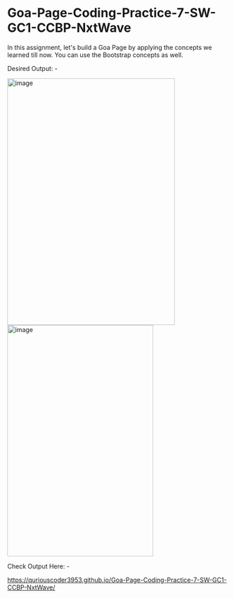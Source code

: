 # Goa-Page-Coding-Practice-7-SW-GC1-CCBP-NxtWave

In this assignment, let's build a Goa Page by applying the concepts we learned till now. You can use the Bootstrap concepts as well.



Desired Output: -




<img width="381" height="561" alt="image" src="https://github.com/user-attachments/assets/a4d0ffe0-d6c2-44ba-9000-410cf495dffa" />






<img width="332" height="526" alt="image" src="https://github.com/user-attachments/assets/a23e3dc4-bcdc-46b3-a20c-7e2689cb9e45" />



Check Output Here: -

https://quriouscoder3953.github.io/Goa-Page-Coding-Practice-7-SW-GC1-CCBP-NxtWave/
